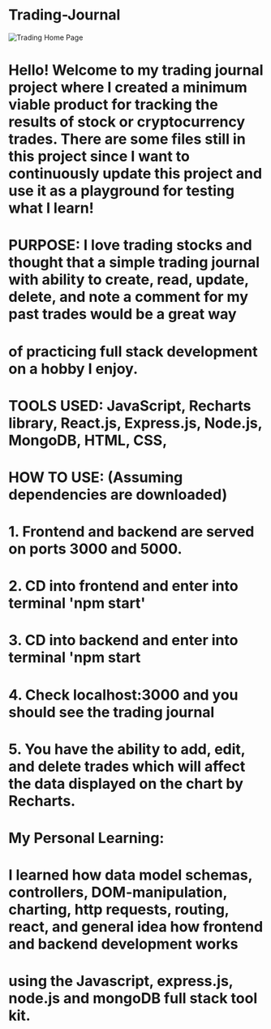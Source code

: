 # Trading-Journal

![Trading Home Page](https://github.com/user-attachments/assets/e345fdce-9ac1-42ac-9b96-df8bcad45144)

# Hello! Welcome to my trading journal project where I created a minimum viable product for tracking the results of stock or cryptocurrency trades. There are some files still in this project since I want to continuously update this project and use it as a playground for testing what I learn!

# PURPOSE: I love trading stocks and thought that a simple trading journal with ability to create, read, update, delete, and note a comment for my past trades would be a great way
# of practicing full stack development on a hobby I enjoy.



# TOOLS USED: JavaScript, Recharts library, React.js, Express.js, Node.js, MongoDB, HTML, CSS,

# HOW TO USE: (Assuming dependencies are downloaded)
# 1. Frontend and backend are served on ports 3000 and 5000.
# 2. CD into frontend and enter into terminal 'npm start'
# 3. CD into backend and enter into terminal 'npm start
# 4. Check localhost:3000 and you should see the trading journal
# 5. You have the ability to add, edit, and delete trades which will affect the data displayed on the chart by Recharts.


# My Personal Learning:
# I learned how data model schemas, controllers, DOM-manipulation, charting, http requests, routing, react, and general idea how frontend and backend development works
# using the Javascript, express.js, node.js and mongoDB full stack tool kit.
